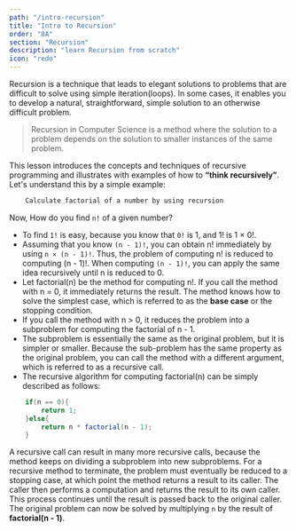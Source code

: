 ```yaml
---
path: "/intro-recursion"
title: "Intro to Recursion"
order: "8A"
section: "Recursion"
description: "learn Recursion from scratch"
icon: "redo"
---
```


Recursion is a technique that leads to elegant solutions to problems that are difficult to solve using simple iteration(loops). In some cases, it enables
you to develop a natural, straightforward, simple solution to an otherwise difficult problem.

> Recursion in Computer Science is a method where the solution to a problem depends on the solution to smaller instances of the same problem.

This lesson introduces the concepts and techniques of recursive programming and illustrates with examples of how to **“think recursively”**. Let's understand this by a simple example:

```java
    Calculate factorial of a number by using recursion
```

Now, How do you find `n!` of a given number?

- To find `1!` is easy, because you know that `0!` is 1, and 1! is 1 × 0!.
- Assuming that you know `(n - 1)!`, you can obtain n! immediately by using `n × (n - 1)!`. Thus, the problem of computing n! is reduced to computing (n - 1)!. When computing `(n - 1)!`, you can apply the same idea recursively until n is reduced to 0.
- Let factorial(n) be the method for computing n!. If you call the method with n = 0, it immediately returns the result. The method knows how to solve the simplest case, which is referred to as the **base case** or the stopping condition.
- If you call the method with n > 0, it reduces the problem into a subproblem for computing the factorial of n - 1.
- The subproblem is essentially the same as the original problem, but it is simpler or smaller. Because the sub-problem has the same property as the original problem, you can call the method with a different argument, which is referred to as a recursive call.
- The recursive algorithm for computing factorial(n) can be simply described as follows:

```java
    if(n == 0){
        return 1;
    }else{
        return n * factorial(n - 1);
    }
```

A recursive call can result in many more recursive calls, because the method keeps on dividing a subproblem into new subproblems. For a recursive method to terminate, the problem must eventually be reduced to a stopping case, at which point the method returns a result to its caller. The caller then performs a computation and returns the result to its own caller. This process continues until the result is passed back to the original caller. The original problem
can now be solved by multiplying `n` by the result of **factorial(n - 1)**.
